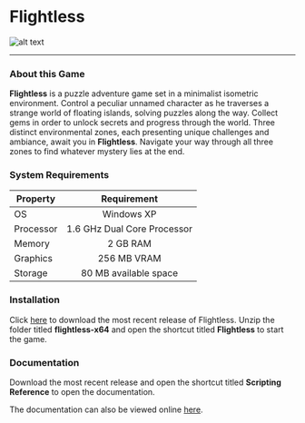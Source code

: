 # Flightless
![alt text](http://cdn.akamai.steamstatic.com/steam/apps/731770/ss_428e2b8076bd1a1f023c5be94bfedec6177e59fd.1920x1080.jpg?t=1509114152)
***

### About this Game
**Flightless** is a puzzle adventure game set in a minimalist isometric environment. Control a peculiar unnamed character as he traverses a strange world of floating islands, solving puzzles along the way. Collect gems in order to unlock secrets and progress through the world. Three distinct environmental zones, each presenting unique challenges and ambiance, await you in **Flightless**. Navigate your way through all three zones to find whatever mystery lies at the end.

### System Requirements

| Property        | Requirement           | 
| ------------- |:-------------:| 
| OS      | Windows XP |
| Processor     | 1.6 GHz Dual Core Processor      | 
| Memory | 2 GB RAM    |  
| Graphics | 256 MB VRAM      |  
| Storage | 80 MB available space    |  

### Installation
Click [here](https://github.com/bveeramani/fbla-2018/releases/download/v1.0.1/flightless-x64.zip) to download the most recent release of Flightless. Unzip the folder titled **flightless-x64** and open the shortcut titled **Flightless** to start the game. 

### Documentation
Download the most recent release and open the shortcut titled **Scripting Reference** to open the documentation.

The documentation can also be viewed online [here](https://rawgit.com/bveeramani/fbla-2018/master/Documentation/html/annotated.html).
